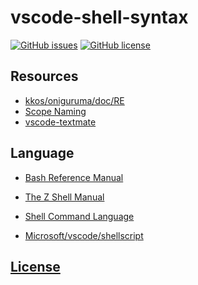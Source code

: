 # vscode-shell-syntax
[![GitHub issues](https://img.shields.io/github/issues/dunstontc/vscode-shell-syntax.svg)](https://github.com/dunstontc/vscode-shell-syntax/issues)
[![GitHub license](https://img.shields.io/badge/license-MIT-blue.svg)](https://github.com/dunstontc/vscode-shell-syntax/blob/master/LICENSE) 



## Resources
- [kkos/oniguruma/doc/RE](https://github.com/kkos/oniguruma/blob/master/doc/RE)
- [Scope Naming](https://www.sublimetext.com/docs/3/scope_naming.html)
- [vscode-textmate](https://github.com/Microsoft/vscode-textmate)


## Language
- [Bash Reference Manual](https://www.gnu.org/software/bash/manual/bash.html)
- [The Z Shell Manual](http://zsh.sourceforge.net/Doc/Release/zsh_toc.html)
- [Shell Command Language](http://pubs.opengroup.org/onlinepubs/9699919799/utilities/V3_chap02.html)

- [Microsoft/vscode/shellscript](https://github.com/Microsoft/vscode/tree/master/extensions/shellscript)


## [License](https://github.com/dunstontc/vscode-shell-syntax/blob/master/LICENSE)

